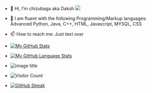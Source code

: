 - 👋 Hi, I’m chizubaga aka Daksh
![](https://github.com/README.md/https://www.bing.com/images/search?view=detailV2&ccid=hQR3%2ftCL&id=DF10FB0CB9404A9D2AAE3F3FA078CD4A215A5FF6&thid=OIP.hQR3_tCL_phZgIK80wnOcAHaFj&mediaurl=https%3a%2f%2fcdn.dribbble.com%2fusers%2f1292677%2fscreenshots%2f6139167%2favento.gif&exph=600&expw=800&q=coding+gif+joma+tech&simid=607996541665943381&FORM=IRPRST&ck=299AB07792DA18729A13F6614CEECB67&selectedIndex=60)
- 🌱 I am fluent with the following Programming/Markup languages:
     Advanced Python,
     Java, 
     C++, 
     HTML, 
     Javascript, 
     MYSQL, 
     CSS
     
- 📫 How to reach me: Just text over
- [![My GitHub Stats](https://github-readme-stats.vercel.app/api/?username=Chizubaga&count_private=true&theme=tokyonight&showicons=true)]()
- [![My GitHub Language Stats](https://github-readme-stats.vercel.app/api/top-langs/?username=Chizubaga&langs_count=5&theme=tokyonight)]()
- ![image title](https://rushter.com/counter.svg)

- ![Visitor Count](https://profile-counter.glitch.me/Chizubaga/count.svg)

- [![GitHub Streak](http://github-readme-streak-stats.herokuapp.com?user=Chizubaga&theme=dark&background=000000)](https://git.io/streak-stats)





<!---
Chizubaga/Chizubaga is a ✨ special ✨ repository because its `README.md` (this file) appears on your GitHub profile.
You can click the Preview link to take a look at your changes.
--->
